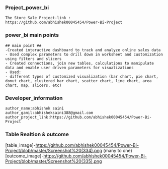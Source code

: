 ### Project_power_bi
```
The Store Sale Project-link : https://github.com/abhishek00045454/Power-Bi-Project
```
### power_bi main points
```
## main point ##
-Created interactive dashboard to track and analyze online sales data
- Used complex parameters to drill down in worksheet and customization using filters and slicers
- Created connections, join new tables, calculations to manipulate data and enable user driven parameters for visualizations
- Used:
- different types of customized visualization (bar chart, pie chart, donut chart, clustered bar chart, scatter chart, line chart, area chart, map, slicers, etc)
```

### Developer_information
```
author_name:abhishek saini
author_gamil:abhisheksaini388@gmail.com
author_project_link:https://github.com/abhishek00045454/Power-Bi-Project

```


### Table Realtion & outcome

[table_image]-https://github.com/abhishek00045454/Power-Bi-Project/blob/master/Screenshot%20(334).png (many to one)
[outcome_image]-https://github.com/abhishek00045454/Power-Bi-Project/blob/master/Screenshot%20(335).png
